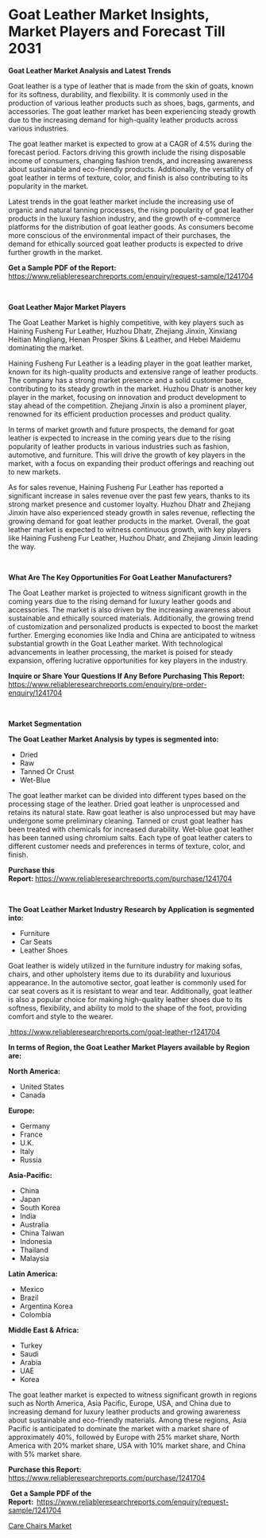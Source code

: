 <p><h1>Goat Leather Market Insights, Market Players and Forecast Till 2031</h1></p><p><strong>Goat Leather Market Analysis and Latest Trends</strong></p>
<p><p>Goat leather is a type of leather that is made from the skin of goats, known for its softness, durability, and flexibility. It is commonly used in the production of various leather products such as shoes, bags, garments, and accessories. The goat leather market has been experiencing steady growth due to the increasing demand for high-quality leather products across various industries.</p><p>The goat leather market is expected to grow at a CAGR of 4.5% during the forecast period. Factors driving this growth include the rising disposable income of consumers, changing fashion trends, and increasing awareness about sustainable and eco-friendly products. Additionally, the versatility of goat leather in terms of texture, color, and finish is also contributing to its popularity in the market.</p><p>Latest trends in the goat leather market include the increasing use of organic and natural tanning processes, the rising popularity of goat leather products in the luxury fashion industry, and the growth of e-commerce platforms for the distribution of goat leather goods. As consumers become more conscious of the environmental impact of their purchases, the demand for ethically sourced goat leather products is expected to drive further growth in the market.</p></p>
<p><strong>Get a Sample PDF of the Report:&nbsp;</strong> <a href="https://www.reliableresearchreports.com/enquiry/request-sample/1241704">https://www.reliableresearchreports.com/enquiry/request-sample/1241704</a></p>
<p>&nbsp;</p>
<p><strong>Goat Leather Major Market Players</strong></p>
<p><p>The Goat Leather Market is highly competitive, with key players such as Haining Fusheng Fur Leather, Huzhou Dhatr, Zhejiang Jinxin, Xinxiang Heitian Mingliang, Henan Prosper Skins & Leather, and Hebei Maidemu dominating the market. </p><p>Haining Fusheng Fur Leather is a leading player in the goat leather market, known for its high-quality products and extensive range of leather products. The company has a strong market presence and a solid customer base, contributing to its steady growth in the market. Huzhou Dhatr is another key player in the market, focusing on innovation and product development to stay ahead of the competition. Zhejiang Jinxin is also a prominent player, renowned for its efficient production processes and product quality.</p><p>In terms of market growth and future prospects, the demand for goat leather is expected to increase in the coming years due to the rising popularity of leather products in various industries such as fashion, automotive, and furniture. This will drive the growth of key players in the market, with a focus on expanding their product offerings and reaching out to new markets.</p><p>As for sales revenue, Haining Fusheng Fur Leather has reported a significant increase in sales revenue over the past few years, thanks to its strong market presence and customer loyalty. Huzhou Dhatr and Zhejiang Jinxin have also experienced steady growth in sales revenue, reflecting the growing demand for goat leather products in the market. Overall, the goat leather market is expected to witness continuous growth, with key players like Haining Fusheng Fur Leather, Huzhou Dhatr, and Zhejiang Jinxin leading the way.</p></p>
<p>&nbsp;</p>
<p><strong>What Are The Key Opportunities For Goat Leather Manufacturers?</strong></p>
<p><p>The Goat Leather market is projected to witness significant growth in the coming years due to the rising demand for luxury leather goods and accessories. The market is also driven by the increasing awareness about sustainable and ethically sourced materials. Additionally, the growing trend of customization and personalized products is expected to boost the market further. Emerging economies like India and China are anticipated to witness substantial growth in the Goat Leather market. With technological advancements in leather processing, the market is poised for steady expansion, offering lucrative opportunities for key players in the industry.</p></p>
<p><strong>Inquire or Share Your Questions If Any Before Purchasing This Report:</strong> <a href="https://www.reliableresearchreports.com/enquiry/pre-order-enquiry/1241704">https://www.reliableresearchreports.com/enquiry/pre-order-enquiry/1241704</a></p>
<p>&nbsp;</p>
<p><strong>Market Segmentation</strong></p>
<p><strong>The Goat Leather Market Analysis by types is segmented into:</strong></p>
<p><ul><li>Dried</li><li>Raw</li><li>Tanned Or Crust</li><li>Wet-Blue</li></ul></p>
<p><p>The goat leather market can be divided into different types based on the processing stage of the leather. Dried goat leather is unprocessed and retains its natural state. Raw goat leather is also unprocessed but may have undergone some preliminary cleaning. Tanned or crust goat leather has been treated with chemicals for increased durability. Wet-blue goat leather has been tanned using chromium salts. Each type of goat leather caters to different customer needs and preferences in terms of texture, color, and finish.</p></p>
<p><strong>Purchase this Report:&nbsp;</strong><a href="https://www.reliableresearchreports.com/purchase/1241704">https://www.reliableresearchreports.com/purchase/1241704</a></p>
<p>&nbsp;</p>
<p><strong>The Goat Leather Market Industry Research by Application is segmented into:</strong></p>
<p><ul><li>Furniture</li><li>Car Seats</li><li>Leather Shoes</li></ul></p>
<p><p>Goat leather is widely utilized in the furniture industry for making sofas, chairs, and other upholstery items due to its durability and luxurious appearance. In the automotive sector, goat leather is commonly used for car seat covers as it is resistant to wear and tear. Additionally, goat leather is also a popular choice for making high-quality leather shoes due to its softness, flexibility, and ability to mold to the shape of the foot, providing comfort and style to the wearer.</p></p>
<p><a href="https://www.reliableresearchreports.com/goat-leather-r1241704">&nbsp;https://www.reliableresearchreports.com/goat-leather-r1241704</a></p>
<p><strong>In terms of Region, the Goat Leather Market Players available by Region are:</strong></p>
<p>
    <p> <strong> North America: </strong>
        <ul>
            <li>United States</li>
            <li>Canada</li>
        </ul>
        </p> 
    <p> <strong> Europe: </strong>
        <ul>
            <li>Germany</li>
            <li>France</li>
            <li>U.K.</li>
            <li>Italy</li>
            <li>Russia</li>
        </ul>
        </p> 
    <p> <strong> Asia-Pacific: </strong>
        <ul>
            <li>China</li>
            <li>Japan</li>
            <li>South Korea</li>
            <li>India</li>
            <li>Australia</li>
            <li>China Taiwan</li>
            <li>Indonesia</li>
            <li>Thailand</li>
            <li>Malaysia</li>
        </ul>
        </p> 
    <p> <strong> Latin America: </strong>
        <ul>
            <li>Mexico</li>
            <li>Brazil</li>
            <li>Argentina Korea</li>
            <li>Colombia</li>
        </ul>
        </p> 
    <p> <strong> Middle East & Africa: </strong>
        <ul>
            <li>Turkey</li>
            <li>Saudi</li>
            <li>Arabia</li>
            <li>UAE</li>
            <li>Korea</li>
        </ul>
    </p>
    </p>
<p><p>The goat leather market is expected to witness significant growth in regions such as North America, Asia Pacific, Europe, USA, and China due to increasing demand for luxury leather products and growing awareness about sustainable and eco-friendly materials. Among these regions, Asia Pacific is anticipated to dominate the market with a market share of approximately 40%, followed by Europe with 25% market share, North America with 20% market share, USA with 10% market share, and China with 5% market share.</p></p>
<p><strong>Purchase this Report: </strong><a href="https://www.reliableresearchreports.com/purchase/1241704">https://www.reliableresearchreports.com/purchase/1241704</a></p>
<p>&nbsp;<strong>Get a Sample PDF of the Report:&nbsp;&nbsp;</strong><a href="https://www.reliableresearchreports.com/enquiry/request-sample/1241704">https://www.reliableresearchreports.com/enquiry/request-sample/1241704</a></p>
<p><strong></strong></p>
<p><p><a href="https://github.com/carolinehamilton5656/Market-Research-Report-List-1/blob/main/care-chairs-market.md">Care Chairs Market</a></p></p>